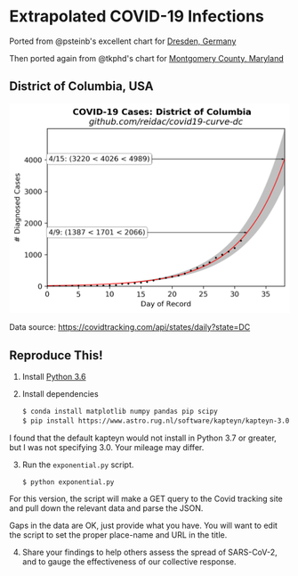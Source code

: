 # Extrapolated COVID-19 Infections

Ported from @psteinb's excellent chart for [Dresden, Germany](https://github.com/psteinb/covid19-curve-your-city)

Then ported again from @tkphd's chart for 
[Montgomery County, Maryland](https://github.com/tkphd/covid19-curve-your-county)

## District of Columbia, USA

![DC](us_dc.png)

Data source: https://covidtracking.com/api/states/daily?state=DC

## Reproduce This!

1. Install [Python 3.6](https://www.anaconda.com/distribution/)
2. Install dependencies

   ```bash
   $ conda install matplotlib numpy pandas pip scipy
   $ pip install https://www.astro.rug.nl/software/kapteyn/kapteyn-3.0.tar.gz
   ```
I found that the default kapteyn would not install in Python 3.7 or greater, but 
I was not specifying 3.0. Your mileage may differ.

3. Run the `exponential.py` script.

   ``` 
   $ python exponential.py
   ```

  For this version, the script will make a GET query to the Covid tracking site and pull
  down the relevant data and parse the JSON. 

   Gaps in the data are OK, just provide what you have. You will want to edit the script to set the
   proper place-name and URL in the title.

4. Share your findings to help others assess the spread of SARS-CoV-2, and to gauge the
   effectiveness of our collective response.

